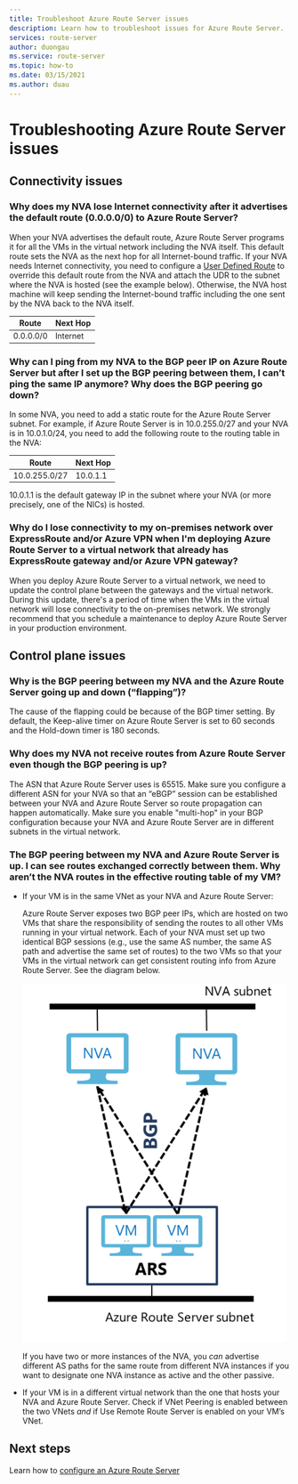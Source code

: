 ```yaml
---
title: Troubleshoot Azure Route Server issues
description: Learn how to troubleshoot issues for Azure Route Server.
services: route-server
author: duongau
ms.service: route-server
ms.topic: how-to
ms.date: 03/15/2021
ms.author: duau
---
```


# Troubleshooting Azure Route Server issues

## Connectivity issues

### Why does my NVA lose Internet connectivity after it advertises the default route (0.0.0.0/0) to Azure Route Server?
When your NVA advertises the default route, Azure Route Server programs it for all the VMs in the virtual network including the NVA itself. This default route sets the NVA as the next hop for all Internet-bound traffic. If your NVA needs Internet connectivity, you need to configure a [User Defined Route](../virtual-network/virtual-networks-udr-overview.md) to override this default route from the NVA and attach the UDR to the subnet where the NVA is hosted (see the example below). Otherwise, the NVA host machine will keep sending the Internet-bound traffic including the one sent by the NVA back to the NVA itself.

| Route | Next Hop |
|-------|----------|
| 0.0.0.0/0 | Internet |


### Why can I ping from my NVA to the BGP peer IP on Azure Route Server but after I set up the BGP peering between them, I can’t ping the same IP anymore? Why does the BGP peering go down?

In some NVA, you need to add a static route for the Azure Route Server subnet. For example, if Azure Route Server is in 10.0.255.0/27 and your NVA is in 10.0.1.0/24, you need to add the following route to the routing table in the NVA:

| Route | Next Hop |
|-------|----------|
| 10.0.255.0/27 | 10.0.1.1 |

10.0.1.1 is the default gateway IP in the subnet where your NVA (or more precisely, one of the NICs) is hosted.

### Why do I lose connectivity to my on-premises network over ExpressRoute and/or Azure VPN when I'm deploying Azure Route Server to a virtual network that already has ExpressRoute gateway and/or Azure VPN gateway?
When you deploy Azure Route Server to a virtual network, we need to update the control plane between the gateways and the virtual network. During this update, there's a period of time when the VMs in the virtual network will lose connectivity to the on-premises network. We strongly recommend that you schedule a maintenance to deploy Azure Route Server in your production environment.  

## Control plane issues

### Why is the BGP peering between my NVA and the Azure Route Server going up and down (“flapping”)?

The cause of the flapping could be because of the BGP timer setting. By default, the Keep-alive timer on Azure Route Server is set to 60 seconds and the Hold-down timer is 180 seconds.

### Why does my NVA not receive routes from Azure Route Server even though the BGP peering is up?

The ASN that Azure Route Server uses is 65515. Make sure you configure a different ASN for your NVA so that an “eBGP” session can be established between your NVA and Azure Route Server so route propagation can happen automatically. Make sure you enable "multi-hop" in your BGP configuration because your NVA and Azure Route Server are in different subnets in the virtual network.

### The BGP peering between my NVA and Azure Route Server is up. I can see routes exchanged correctly between them. Why aren’t the NVA routes in the effective routing table of my VM? 

* If your VM is in the same VNet as your NVA and Azure Route Server:

     Azure Route Server exposes two BGP peer IPs, which are hosted on two VMs that share the responsibility of sending the routes to all other VMs running in your virtual network. Each of your NVA must set up two identical BGP sessions (e.g., use the same AS number, the same AS path and advertise the same set of routes) to the two VMs so that your VMs in the virtual network can get consistent routing info from Azure Route Server. See the diagram below.

    ![Diagram showing a network virtual appliance with Route Server.](./media/faq/network-virtual-appliances.png)

    If you have two or more instances of the NVA, you *can* advertise different AS paths for the same route from different NVA instances if you want to designate one NVA instance as active and the other passive.

* If your VM is in a different virtual network than the one that hosts your NVA and Azure Route Server. Check if VNet Peering is enabled between the two VNets *and* if Use Remote Route Server is enabled on your VM’s VNet.

## Next steps

Learn how to [configure an Azure Route Server](quickstart-configure-route-server-powershell.md)
